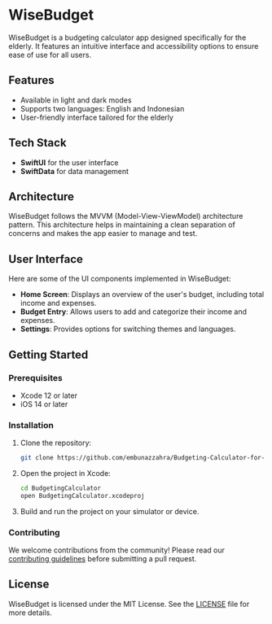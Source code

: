 
# WiseBudget

WiseBudget is a budgeting calculator app designed specifically for the elderly. It features an intuitive interface and accessibility options to ensure ease of use for all users.

## Features

- Available in light and dark modes
- Supports two languages: English and Indonesian
- User-friendly interface tailored for the elderly

## Tech Stack

- **SwiftUI** for the user interface
- **SwiftData** for data management

## Architecture

WiseBudget follows the MVVM (Model-View-ViewModel) architecture pattern. This architecture helps in maintaining a clean separation of concerns and makes the app easier to manage and test.

## User Interface

Here are some of the UI components implemented in WiseBudget:

- **Home Screen**: Displays an overview of the user's budget, including total income and expenses.
- **Budget Entry**: Allows users to add and categorize their income and expenses.
- **Settings**: Provides options for switching themes and languages.

## Getting Started

### Prerequisites

- Xcode 12 or later
- iOS 14 or later

### Installation

1. Clone the repository:
   ```bash
   git clone https://github.com/embunazzahra/Budgeting-Calculator-for-Ederly.git
   ```

2. Open the project in Xcode:
   ```bash
   cd BudgetingCalculator
   open BudgetingCalculator.xcodeproj
   ```

3. Build and run the project on your simulator or device.

### Contributing

We welcome contributions from the community! Please read our [contributing guidelines](CONTRIBUTING.md) before submitting a pull request.

## License

WiseBudget is licensed under the MIT License. See the [LICENSE](LICENSE) file for more details.
